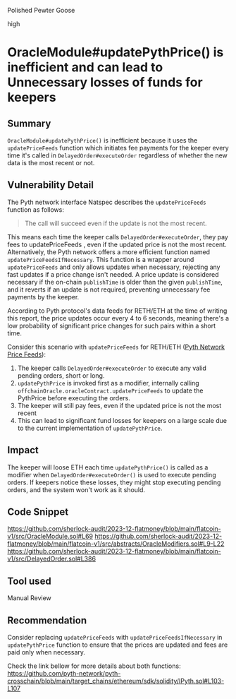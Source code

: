Polished Pewter Goose

high

# OracleModule#updatePythPrice() is inefficient and can lead to Unnecessary losses of funds for keepers

## Summary
`OracleModule#updatePythPrice()` is inefficient because it uses the `updatePriceFeeds` function which initiates fee payments for the keeper every time it's called in `DelayedOrder#executeOrder` regardless of whether the new data is the most recent or not.

## Vulnerability Detail
The Pyth network interface Natspec describes the `updatePriceFeeds` function as follows:
> The call will succeed even if the update is not the most recent.

This means each time the keeper calls `DelayedOrder#executeOrder`, they pay fees to updatePriceFeeds , even if the updated price is not the most recent. Alternatively, the Pyth network offers a more efficient function named `updatePriceFeedsIfNecessary`. This function is a wrapper around `updatePriceFeeds` and only allows updates when necessary, rejecting any fast updates if a price change isn't needed. A price update is considered necessary if the on-chain `publishTime` is older than the given `publishTime`, and it reverts if an update is not required, preventing unnecessary fee payments by the keeper.

According to Pyth protocol's data feeds for RETH/ETH at the time of writing this report, the price updates occur every 4 to 6 seconds, meaning there's a low probability of significant price changes for such pairs within a short time.

Consider this scenario with `updatePriceFeeds` for RETH/ETH ([Pyth Network Price Feeds](https://pyth.network/price-feeds/crypto-reth-usd)):
1. The keeper calls `DelayedOrder#executeOrder` to execute any valid pending orders, short or long.
2. `updatePythPrice` is invoked first as a modifier, internally calling `offchainOracle.oracleContract.updatePriceFeeds` to update the PythPrice before executing the orders. 
3. The keeper will still pay fees, even if the updated price is not the most recent
4. This can lead to significant fund losses for keepers on a large scale due to the current implementation of `updatePythPrice`.

## Impact
The keeper will loose ETH each time `updatePythPrice()` is called as a modifier when `DelayedOrder#executeOrder()` is used to execute pending orders. If keepers notice these losses, they might stop executing pending orders, and the system won't work as it should.

## Code Snippet
https://github.com/sherlock-audit/2023-12-flatmoney/blob/main/flatcoin-v1/src/OracleModule.sol#L69
https://github.com/sherlock-audit/2023-12-flatmoney/blob/main/flatcoin-v1/src/abstracts/OracleModifiers.sol#L9-L22
https://github.com/sherlock-audit/2023-12-flatmoney/blob/main/flatcoin-v1/src/DelayedOrder.sol#L386

## Tool used
Manual Review

## Recommendation
Consider replacing `updatePriceFeeds` with `updatePriceFeedsIfNecessary` in `updatePythPrice` function to ensure that the prices are updated and fees are paid only when necessary.

Check the link bellow for more details about both functions:
https://github.com/pyth-network/pyth-crosschain/blob/main/target_chains/ethereum/sdk/solidity/IPyth.sol#L103-L107
